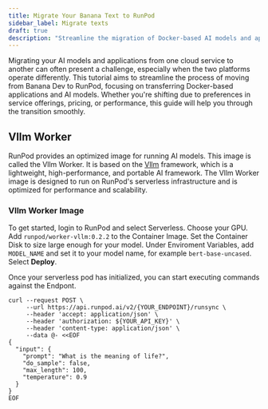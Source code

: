 ```yaml
---
title: Migrate Your Banana Text to RunPod
sidebar_label: Migrate texts
draft: true
description: "Streamline the migration of Docker-based AI models and applications from Banana Dev to RunPod with this comprehensive tutorial, covering the transfer of AI models, Vllm Worker image setup, and command execution for seamless transition."
---
```


Migrating your AI models and applications from one cloud service to another can often present a challenge, especially when the two platforms operate differently. This tutorial aims to streamline the process of moving from Banana Dev to RunPod, focusing on transferring Docker-based applications and AI models. Whether you're shifting due to preferences in service offerings, pricing, or performance, this guide will help you through the transition smoothly.

## Vllm Worker

RunPod provides an optimized image for running AI models. This image is called the Vllm Worker. It is based on the [Vllm](https://github.com/vllm/vllm) framework, which is a lightweight, high-performance, and portable AI framework. The Vllm Worker image is designed to run on RunPod's serverless infrastructure and is optimized for performance and scalability.

### Vllm Worker Image

To get started, login to RunPod and select Serverless.
Choose your GPU.
Add `runpod/worker-vllm:0.2.2` to the Container Image.
Set the Container Disk to size large enough for your model.
Under Enviroment Variables, add `MODEL_NAME` and set it to your model name, for example `bert-base-uncased`.
Select **Deploy**.

Once your serverless pod has initialized, you can start executing commands against the Endpont.

```command
curl --request POST \
     --url https://api.runpod.ai/v2/{YOUR_ENDPOINT}/runsync \
     --header 'accept: application/json' \
     --header 'authorization: ${YOUR_API_KEY}' \
     --header 'content-type: application/json' \
     --data @- <<EOF
{
  "input": {
    "prompt": "What is the meaning of life?",
    "do_sample": false,
    "max_length": 100,
    "temperature": 0.9
  }
}
EOF
```
